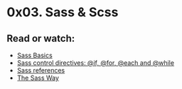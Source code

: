 # 0x03. Sass & Scss

## Read or watch:
* [Sass Basics](https://sass-lang.com/guide)
* [Sass control directives: @if, @for, @each and @while]()
* [Sass references](https://sass-lang.com/documentation)
* [The Sass Way](https://thesassway.com/)

